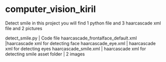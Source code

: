 # computer_vision_kiril


Detect smile in this project you will find  1 python file and 3 haarcascade xml file and 2 pictures



detect_smile.py | Code file 
haarcascade_frontalface_default.xml |haarcascade xml  for detecting face 
haarcascade_eye.xml | haarcascade xml  for detecting eyes
haarcascade_smile.xml | haarcascade xml  for detecting smile
asset folder | 2 images 
